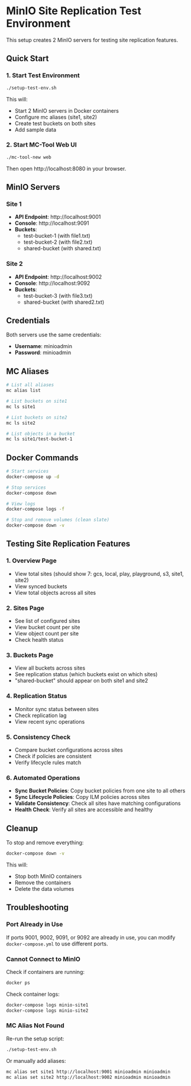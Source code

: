 # MinIO Site Replication Test Environment

This setup creates 2 MinIO servers for testing site replication features.

## Quick Start

### 1. Start Test Environment

```bash
./setup-test-env.sh
```

This will:
- Start 2 MinIO servers in Docker containers
- Configure mc aliases (site1, site2)
- Create test buckets on both sites
- Add sample data

### 2. Start MC-Tool Web UI

```bash
./mc-tool-new web
```

Then open http://localhost:8080 in your browser.

## MinIO Servers

### Site 1
- **API Endpoint**: http://localhost:9001
- **Console**: http://localhost:9091
- **Buckets**:
  - test-bucket-1 (with file1.txt)
  - test-bucket-2 (with file2.txt)
  - shared-bucket (with shared.txt)

### Site 2
- **API Endpoint**: http://localhost:9002
- **Console**: http://localhost:9092
- **Buckets**:
  - test-bucket-3 (with file3.txt)
  - shared-bucket (with shared2.txt)

## Credentials

Both servers use the same credentials:
- **Username**: minioadmin
- **Password**: minioadmin

## MC Aliases

```bash
# List all aliases
mc alias list

# List buckets on site1
mc ls site1

# List buckets on site2
mc ls site2

# List objects in a bucket
mc ls site1/test-bucket-1
```

## Docker Commands

```bash
# Start services
docker-compose up -d

# Stop services
docker-compose down

# View logs
docker-compose logs -f

# Stop and remove volumes (clean slate)
docker-compose down -v
```

## Testing Site Replication Features

### 1. Overview Page
- View total sites (should show 7: gcs, local, play, playground, s3, site1, site2)
- View synced buckets
- View total objects across all sites

### 2. Sites Page
- See list of configured sites
- View bucket count per site
- View object count per site
- Check health status

### 3. Buckets Page
- View all buckets across sites
- See replication status (which buckets exist on which sites)
- "shared-bucket" should appear on both site1 and site2

### 4. Replication Status
- Monitor sync status between sites
- Check replication lag
- View recent sync operations

### 5. Consistency Check
- Compare bucket configurations across sites
- Check if policies are consistent
- Verify lifecycle rules match

### 6. Automated Operations
- **Sync Bucket Policies**: Copy bucket policies from one site to all others
- **Sync Lifecycle Policies**: Copy ILM policies across sites
- **Validate Consistency**: Check all sites have matching configurations
- **Health Check**: Verify all sites are accessible and healthy

## Cleanup

To stop and remove everything:

```bash
docker-compose down -v
```

This will:
- Stop both MinIO containers
- Remove the containers
- Delete the data volumes

## Troubleshooting

### Port Already in Use

If ports 9001, 9002, 9091, or 9092 are already in use, you can modify `docker-compose.yml` to use different ports.

### Cannot Connect to MinIO

Check if containers are running:
```bash
docker ps
```

Check container logs:
```bash
docker-compose logs minio-site1
docker-compose logs minio-site2
```

### MC Alias Not Found

Re-run the setup script:
```bash
./setup-test-env.sh
```

Or manually add aliases:
```bash
mc alias set site1 http://localhost:9001 minioadmin minioadmin
mc alias set site2 http://localhost:9002 minioadmin minioadmin
```
